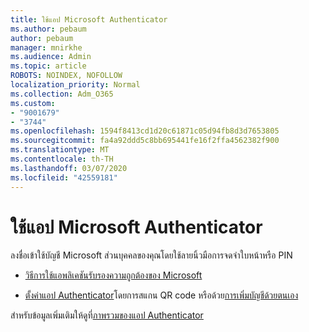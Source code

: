 ```yaml
---
title: ใช้แอป Microsoft Authenticator
ms.author: pebaum
author: pebaum
manager: mnirkhe
ms.audience: Admin
ms.topic: article
ROBOTS: NOINDEX, NOFOLLOW
localization_priority: Normal
ms.collection: Adm_O365
ms.custom:
- "9001679"
- "3744"
ms.openlocfilehash: 1594f8413cd1d20c61871c05d94fb8d3d7653805
ms.sourcegitcommit: fa4a92ddd5c8bb695441fe16f2ffa4562382f900
ms.translationtype: MT
ms.contentlocale: th-TH
ms.lasthandoff: 03/07/2020
ms.locfileid: "42559181"
---
```

# <a name="using-the-microsoft-authenticator-app"></a>ใช้แอป Microsoft Authenticator

ลงชื่อเข้าใช้บัญชี Microsoft ส่วนบุคคลของคุณโดยใช้ลายนิ้วมือการจดจำใบหน้าหรือ PIN

- [วิธีการใช้แอพลิเคชันรับรองความถูกต้องของ Microsoft](https://support.microsoft.com/help/4026727/microsoft-account-how-to-use-the-microsoft-authenticator-app) 

- [ตั้งค่าแอป Authenticator](https://docs.microsoft.com/azure/active-directory/user-help/security-info-setup-auth-app)โดยการสแกน QR code หรือด้วย[การเพิ่มบัญชีด้วยตนเอง](https://docs.microsoft.com/azure/active-directory/user-help/user-help-auth-app-add-account-manual)  

สำหรับข้อมูลเพิ่มเติมให้ดูที่[ภาพรวมของแอป Authenticator](https://docs.microsoft.com/azure/active-directory/user-help/user-help-auth-app-overview)
